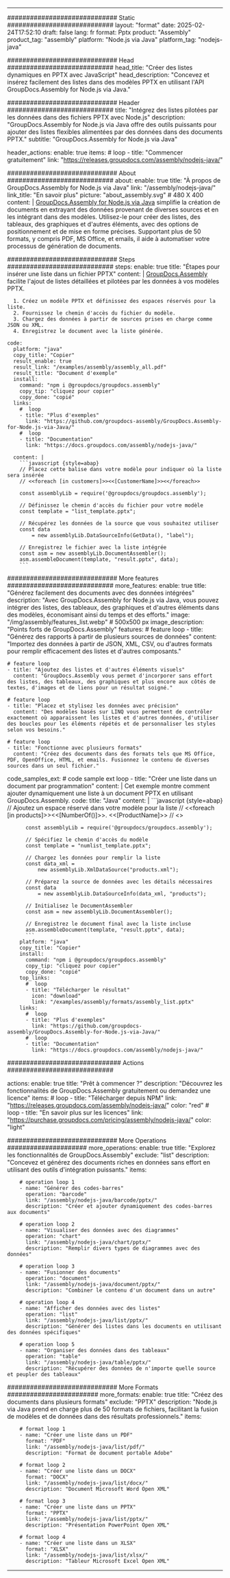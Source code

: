 



---
############################# Static ############################
layout: "format"
date:  2025-02-24T17:52:10
draft: false
lang: fr
format: Pptx
product: "Assembly"
product_tag: "assembly"
platform: "Node.js via Java"
platform_tag: "nodejs-java"

############################# Head ############################
head_title: "Créer des listes dynamiques en PPTX avec JavaScript"
head_description: "Concevez et insérez facilement des listes dans des modèles PPTX en utilisant l'API GroupDocs.Assembly for Node.js via Java."

############################# Header ############################
title: "Intégrez des listes pilotées par les données dans des fichiers PPTX avec Node.js" 
description: "GroupDocs.Assembly for Node.js via Java offre des outils puissants pour ajouter des listes flexibles alimentées par des données dans des documents PPTX."
subtitle: "GroupDocs.Assembly for Node.js via Java" 

header_actions:
  enable: true
  items:
    #  loop
    - title: "Commencer gratuitement"
      link: "https://releases.groupdocs.com/assembly/nodejs-java/"
      
############################# About ############################
about:
    enable: true
    title: "À propos de GroupDocs.Assembly for Node.js via Java"
    link: "/assembly/nodejs-java/"
    link_title: "En savoir plus"
    picture: "about_assembly.svg" # 480 X 400
    content: |
       [GroupDocs.Assembly for Node.js via Java](/assembly/nodejs-java/) simplifie la création de documents en extrayant des données provenant de diverses sources et en les intégrant dans des modèles. Utilisez-le pour créer des listes, des tableaux, des graphiques et d'autres éléments, avec des options de positionnement et de mise en forme précises. Supportant plus de 50 formats, y compris PDF, MS Office, et emails, il aide à automatiser votre processus de génération de documents.

############################# Steps ############################
steps:
    enable: true
    title: "Étapes pour insérer une liste dans un fichier PPTX"
    content: |
      [GroupDocs.Assembly](/assembly/nodejs-java/) facilite l'ajout de listes détaillées et pilotées par les données à vos modèles PPTX.
      
      1. Créez un modèle PPTX et définissez des espaces réservés pour la liste.
      2. Fournissez le chemin d'accès du fichier du modèle.
      3. Chargez des données à partir de sources prises en charge comme JSON ou XML.
      4. Enregistrez le document avec la liste générée.
   
    code:
      platform: "java"
      copy_title: "Copier"
      result_enable: true
      result_link: "/examples/assembly/assembly_all.pdf"
      result_title: "Document d'exemple"
      install:
        command: "npm i @groupdocs/groupdocs.assembly"
        copy_tip: "cliquez pour copier"
        copy_done: "copié"
      links:
        #  loop
        - title: "Plus d'exemples"
          link: "https://github.com/groupdocs-assembly/GroupDocs.Assembly-for-Node.js-via-Java/"
        #  loop
        - title: "Documentation"
          link: "https://docs.groupdocs.com/assembly/nodejs-java/"
          
      content: |
        ```javascript {style=abap}
        // Placez cette balise dans votre modèle pour indiquer où la liste sera insérée
        // <<foreach [in customers]>><<[CustomerName]>><</foreach>>
    
        const assemblyLib = require('@groupdocs/groupdocs.assembly');

        // Définissez le chemin d'accès du fichier pour votre modèle
        const template = "list_template.pptx";

        // Récupérez les données de la source que vous souhaitez utiliser
        const data 
            = new assemblyLib.DataSourceInfo(GetData(), "label");

        // Enregistrez le fichier avec la liste intégrée
        const asm = new assemblyLib.DocumentAssembler();
        asm.assembleDocument(template, "result.pptx", data);
        ```           

############################# More features ############################
more_features:
  enable: true
  title: "Générez facilement des documents avec des données intégrées"
  description: "Avec GroupDocs.Assembly for Node.js via Java, vous pouvez intégrer des listes, des tableaux, des graphiques et d'autres éléments dans des modèles, économisant ainsi du temps et des efforts."
  image: "/img/assembly/features_list.webp" # 500x500 px
  image_description: "Points forts de GroupDocs.Assembly"
  features:
    # feature loop
    - title: "Générez des rapports à partir de plusieurs sources de données"
      content: "Importez des données à partir de JSON, XML, CSV, ou d'autres formats pour remplir efficacement des listes et d'autres composants."

    # feature loop
    - title: "Ajoutez des listes et d'autres éléments visuels"
      content: "GroupDocs.Assembly vous permet d'incorporer sans effort des listes, des tableaux, des graphiques et plus encore aux côtés de textes, d'images et de liens pour un résultat soigné."

    # feature loop
    - title: "Placez et stylisez les données avec précision"
      content: "Des modèles basés sur LINQ vous permettent de contrôler exactement où apparaissent les listes et d'autres données, d'utiliser des boucles pour les éléments répétés et de personnaliser les styles selon vos besoins."

    # feature loop
    - title: "Fonctionne avec plusieurs formats"
      content: "Créez des documents dans des formats tels que MS Office, PDF, OpenOffice, HTML, et emails. Fusionnez le contenu de diverses sources dans un seul fichier."
      
  code_samples_ext:
    # code sample ext loop
    - title: "Créer une liste dans un document par programmation"
      content: |
        Cet exemple montre comment ajouter dynamiquement une liste à un document PPTX en utilisant GroupDocs.Assembly.
      code:
        title: "Java"
        content: |
          ```javascript {style=abap}
          // Ajoutez un espace réservé dans votre modèle pour la liste
          // <<foreach [in products]>><<[NumberOf()]>>. <<[ProductName]>>
          // <</foreach>>
          
          const assemblyLib = require('@groupdocs/groupdocs.assembly');

          // Spécifiez le chemin d'accès du modèle
          const template = "numlist_template.pptx";

          // Chargez les données pour remplir la liste
          const data_xml =
              new assemblyLib.XmlDataSource("products.xml");

          // Préparez la source de données avec les détails nécessaires
          const data 
              = new assemblyLib.DataSourceInfo(data_xml, "products");

          // Initialisez le DocumentAssembler
          const asm = new assemblyLib.DocumentAssembler();

          // Enregistrez le document final avec la liste incluse
          asm.assembleDocument(template, "result.pptx", data);
          ```
        platform: "java"
        copy_title: "Copier"
        install:
          command: "npm i @groupdocs/groupdocs.assembly"
          copy_tip: "cliquez pour copier"
          copy_done: "copié"
        top_links:
          #  loop
          - title: "Télécharger le résultat"
            icon: "download"
            link: "/examples/assembly/formats/assembly_list.pptx"
        links:
          #  loop
          - title: "Plus d'exemples"
            link: "https://github.com/groupdocs-assembly/GroupDocs.Assembly-for-Node.js-via-Java/"
          #  loop
          - title: "Documentation"
            link: "https://docs.groupdocs.com/assembly/nodejs-java/"
            

            


############################## Actions ############################

actions:
  enable: true
  title: "Prêt à commencer ?"
  description: "Découvrez les fonctionnalités de GroupDocs.Assembly gratuitement ou demandez une licence"
  items:
    #  loop
    - title: "Télécharger depuis NPM"
      link: "https://releases.groupdocs.com/assembly/nodejs-java/"
      color: "red"
        #  loop
    - title: "En savoir plus sur les licences"
      link: "https://purchase.groupdocs.com/pricing/assembly/nodejs-java/"
      color: "light"


############################# More Operations #####################
more_operations:
    enable: true
    title: "Explorez les fonctionnalités de GroupDocs.Assembly"
    exclude: "list"
    description: "Concevez et générez des documents riches en données sans effort en utilisant des outils d'intégration puissants."
    items: 
          
        # operation loop 1
        - name: "Générer des codes-barres"
          operation: "barcode"
          link: "/assembly/nodejs-java/barcode/pptx/"
          description: "Créer et ajouter dynamiquement des codes-barres aux documents"

        # operation loop 2
        - name: "Visualiser des données avec des diagrammes"
          operation: "chart"
          link: "/assembly/nodejs-java/chart/pptx/"
          description: "Remplir divers types de diagrammes avec des données"

        # operation loop 3
        - name: "Fusionner des documents"
          operation: "document"
          link: "/assembly/nodejs-java/document/pptx/"
          description: "Combiner le contenu d'un document dans un autre"

        # operation loop 4
        - name: "Afficher des données avec des listes"
          operation: "list"
          link: "/assembly/nodejs-java/list/pptx/"
          description: "Générer des listes dans les documents en utilisant des données spécifiques"

        # operation loop 5
        - name: "Organiser des données dans des tableaux"
          operation: "table"
          link: "/assembly/nodejs-java/table/pptx/"
          description: "Récupérer des données de n'importe quelle source et peupler des tableaux"
         
          
############################# More Formats ########################
more_formats:
    enable: true
    title: "Créez des documents dans plusieurs formats"
    exclude: "PPTX"
    description: "Node.js via Java prend en charge plus de 50 formats de fichiers, facilitant la fusion de modèles et de données dans des résultats professionnels."
    items: 
          
        # format loop 1
        - name: "Créer une liste dans un PDF"
          format: "PDF"
          link: "/assembly/nodejs-java/list/pdf/"
          description: "Format de document portable Adobe"
          
        # format loop 2
        - name: "Créer une liste dans un DOCX"
          format: "DOCX"
          link: "/assembly/nodejs-java/list/docx/"
          description: "Document Microsoft Word Open XML"
          
        # format loop 3
        - name: "Créer une liste dans un PPTX"
          format: "PPTX"
          link: "/assembly/nodejs-java/list/pptx/"
          description: "Présentation PowerPoint Open XML"
          
        # format loop 4
        - name: "Créer une liste dans un XLSX"
          format: "XLSX"
          link: "/assembly/nodejs-java/list/xlsx/"
          description: "Tableur Microsoft Excel Open XML"


          

---